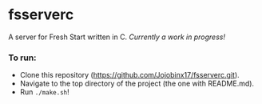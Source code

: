 # fsserverc

A server for Fresh Start written in C. _Currently a work in progress!_


### To run:
- Clone this repository (https://github.com/Jojobinx17/fsserverc.git).
- Navigate to the top directory of the project (the one with README.md).
- Run `./make.sh`!